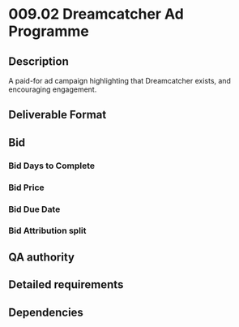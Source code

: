 # 009.02 Dreamcatcher Ad Programme

## Description

A paid-for ad campaign highlighting that Dreamcatcher exists, and encouraging engagement.

## Deliverable Format

## Bid 

### Bid Days to Complete

### Bid Price

### Bid Due Date

### Bid Attribution split

## QA authority

## Detailed requirements

## Dependencies
